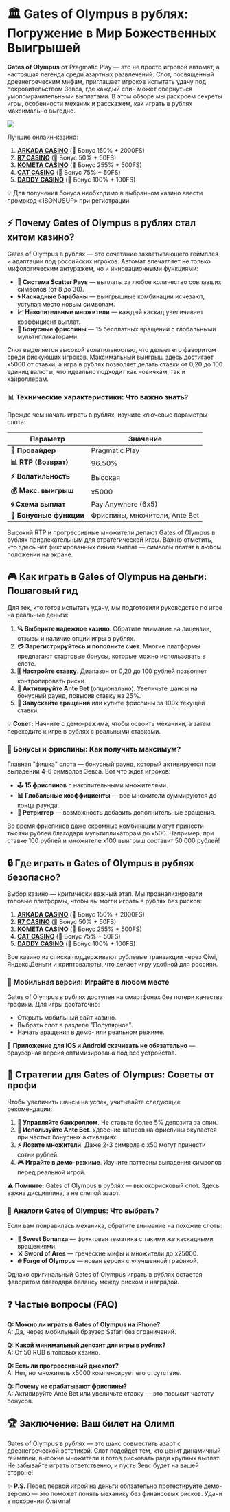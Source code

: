 # 🏛️ Gates of Olympus в рублях: Погружение в Мир Божественных Выигрышей

**Gates of Olympus** от Pragmatic Play — это не просто игровой автомат, а настоящая легенда среди азартных развлечений. Слот, посвященный древнегреческим мифам, приглашает игроков испытать удачу под покровительством Зевса, где каждый спин может обернуться умопомрачительными выплатами. В этом обзоре мы раскроем секреты игры, особенности механик и расскажем, как играть в рублях максимально выгодно.  

[![](https://i.ibb.co/BVjGQ9mj/olympus.jpg)](https://clck.ru/3Hr27o)

Лучшие онлайн-казино:

1. **[ARKADA CASINO](https://clck.ru/3Hr27o "ARKADA CASINO")** (🎁 Бонус 150% + 2000FS)
2. **[R7 CASINO](https://clck.ru/3HsT58 "R7 CASINO")** (🎁 Бонус 50% + 50FS)
3. **[KOMETA CASINO](https://clck.ru/3JHf2X "KOMETA CASINO")** (🎁 Бонус 255% + 500FS)
4. **[CAT CASINO](https://clck.ru/3HsTGi "CAT CASINO")** (🎁 Бонус 75% + 50FS)
5. **[DADDY CASINO](https://clck.ru/3HsTSj "DADDY CASINO")** (🎁 Бонус 100% + 100FS)

💡 Для получения бонуса необходимо в выбранном казино ввести промокод «1BONUSUP» при регистрации.

## ⚡ Почему Gates of Olympus в рублях стал хитом казино?  

Gates of Olympus в рублях — это сочетание захватывающего геймплея и адаптации под российских игроков. Автомат впечатляет не только мифологическим антуражем, но и инновационными функциями:  

- **🎲 Система Scatter Pays** — выплаты за любое количество совпавших символов (от 8 до 30).  
- **🌀 Каскадные барабаны** — выигрышные комбинации исчезают, уступая место новым символам.  
- **📈 Накопительные множители** — каждый каскад увеличивает коэффициент выплат.  
- **🎁 Бонусные фриспины** — 15 бесплатных вращений с глобальными мультипликаторами.  

Слот выделяется высокой волатильностью, что делает его фаворитом среди рискующих игроков. Максимальный выигрыш здесь достигает x5000 от ставки, а игра в рублях позволяет делать ставки от 0,20 до 100 единиц валюты, что идеально подходит как новичкам, так и хайроллерам.  

### 📊 Технические характеристики: Что важно знать?  

Прежде чем начать играть в рублях, изучите ключевые параметры слота:  

| Параметр               | Значение                     |  
|------------------------|-----------------------------|  
| **🎰 Провайдер**        | Pragmatic Play              |  
| **📊 RTP (Возврат)**    | 96.50%                      |  
| **⚡ Волатильность**    | Высокая                     |  
| **💰 Макс. выигрыш**    | x5000                       |  
| **🌀 Схема выплат**     | Pay Anywhere (6x5)          |  
| **🎁 Бонусные функции** | Фриспины, множители, Ante Bet |  

Высокий RTP и прогрессивные множители делают Gates of Olympus в рублях привлекательным для стратегической игры. Важно отметить, что здесь нет фиксированных линий выплат — символы платят в любом положении на экране.  

## 🎮 Как играть в Gates of Olympus на деньги: Пошаговый гид  

Для тех, кто готов испытать удачу, мы подготовили руководство по игре на реальные деньги:  

1. **🔍 Выберите надежное казино**. Обратите внимание на лицензии, отзывы и наличие опции игры в рублях.  
2. **💳 Зарегистрируйтесь и пополните счет**. Многие платформы предлагают стартовые бонусы, которые можно использовать в слоте.  
3. **🎚️ Настройте ставку**. Диапазон от 0,20 до 100 рублей позволяет контролировать риски.  
4. **🎯 Активируйте Ante Bet** (опционально). Увеличьте шансы на бонусный раунд, повысив ставку на 25%.  
5. **🔄 Запускайте вращения** или купите фриспины за 100x текущей ставки.  

💡 **Совет:** Начните с демо-режима, чтобы освоить механики, а затем переходите к игре в рублях с реальными ставками.  

### 🎁 Бонусы и фриспины: Как получить максимум?  

Главная "фишка" слота — бонусный раунд, который активируется при выпадении 4-6 символов Зевса. Вот что ждет игроков:  

- **🕹️ 15 фриспинов** с накопительными множителями.  
- **📊 Глобальные коэффициенты** — все множители суммируются до конца раунда.  
- **🔄 Ретриггер** — возможность добавить дополнительные вращения.  

Во время фриспинов даже скромные комбинации могут принести тысячи рублей благодаря мультипликаторам до x500. Например, при ставке 100 рублей и множителе x100 выигрыш составит 50 000 рублей!  

## 🔒 Где играть в Gates of Olympus в рублях безопасно?  

Выбор казино — критически важный этап. Мы проанализировали топовые платформы, чтобы вы могли играть в рублях без рисков:  

1. **[ARKADA CASINO](https://clck.ru/3Hr27o "ARKADA CASINO")** (🎁 Бонус 150% + 2000FS)
2. **[R7 CASINO](https://clck.ru/3HsT58 "R7 CASINO")** (🎁 Бонус 50% + 50FS)
3. **[KOMETA CASINO](https://clck.ru/3JHf2X "KOMETA CASINO")** (🎁 Бонус 255% + 500FS)
4. **[CAT CASINO](https://clck.ru/3HsTGi "CAT CASINO")** (🎁 Бонус 75% + 50FS)
5. **[DADDY CASINO](https://clck.ru/3HsTSj "DADDY CASINO")** (🎁 Бонус 100% + 100FS)

Все казино из списка поддерживают рублевые транзакции через Qiwi, Яндекс.Деньги и криптовалюты, что делает игру удобной для россиян.  

### 📱 Мобильная версия: Играйте в любом месте  

Gates of Olympus в рублях доступен на смартфонах без потери качества графики. Для игры достаточно:  
- Открыть мобильный сайт казино.  
- Выбрать слот в разделе "Популярное".  
- Начать вращения в демо- или реальном режиме.  

📲 **Приложение для iOS и Android скачивать не обязательно** — браузерная версия оптимизирована под все устройства.  

## 🧠 Стратегии для Gates of Olympus: Советы от профи  

Чтобы увеличить шансы на успех, учитывайте следующие рекомендации:  

1. **💸 Управляйте банкроллом**. Не ставьте более 5% депозита за спин.  
2. **🎯 Используйте Ante Bet**. Удвоение шансов на фриспины окупается при частых бонусных активациях.  
3. **⚡ Ловите множители**. Даже 2-3 символа с x50 могут принести сотни рублей.  
4. **🎮 Играйте в демо-режиме**. Изучите паттерны выпадения символов перед реальной игрой.  

⚠️ **Помните:** Gates of Olympus в рублях — высокорисковый слот. Здесь важна дисциплина, а не слепой азарт.  

### 🎲 Аналоги Gates of Olympus: Что выбрать?  

Если вам понравилась механика, обратите внимание на похожие слоты:  
- **🍬 Sweet Bonanza** — фруктовая тематика с такими же каскадными вращениями.  
- **⚔️ Sword of Ares** — греческие мифы и множители до x25000.  
- **🔥 Forge of Olympus** — новая версия с улучшенной графикой.  

Однако оригинальный Gates of Olympus играть в рублях остается фаворитом благодаря балансу между риском и наградой.  

## ❓ Частые вопросы (FAQ)  

**Q: Можно ли играть в Gates of Olympus на iPhone?**  
A: Да, через мобильный браузер Safari без ограничений.  

**Q: Какой минимальный депозит для игры в рублях?**  
A: От 50 RUB в топовых казино.  

**Q: Есть ли прогрессивный джекпот?**  
A: Нет, но множитель x5000 компенсирует его отсутствие.  

**Q: Почему не срабатывают фриспины?**  
A: Активируйте Ante Bet или увеличьте ставку — это повысит частоту бонусов.  

## 🏆 Заключение: Ваш билет на Олимп  

Gates of Olympus в рублях — это шанс совместить азарт с древнегреческой эстетикой. Слот подойдет тем, кто ценит динамичный геймплей, высокие множители и готов рисковать ради крупных выплат. Не забывайте играть ответственно, и пусть Зевс будет на вашей стороне!  

✨ **P.S.** Перед первой игрой на деньги обязательно протестируйте демо-версию — это поможет понять механику без финансовых рисков. Удачи в покорении Олимпа!  


